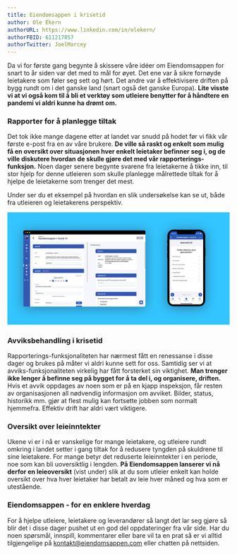 ```yaml
---
title: Eiendomsappen i krisetid
author: Ole Ekern
authorURL: https://www.linkedin.com/in/olekern/
authorFBID: 611217057
authorTwitter: JoelMarcey
---
```



<!--truncate-->

Da vi for første gang begynte å skissere våre idéer om Eiendomsappen for snart to år siden var det med to mål for øyet. Det ene var å sikre fornøyde leietakere som føler seg sett og hørt. Det andre var å effektivisere driften på bygg rundt om i det ganske land (snart også det ganske Europa). **Lite visste vi at vi også kom til å bli et verktøy som utleiere benytter for å håndtere en pandemi vi aldri kunne ha drømt om.**


### Rapporter for å planlegge tiltak
Det tok ikke mange dagene etter at landet var snudd på hodet før vi fikk vår første e-post fra en av våre brukere. **De ville så raskt og enkelt som mulig få en oversikt over situasjonen hver enkelt leietaker befinner seg i, og de ville diskutere hvordan de skulle gjøre det med vår rapporterings-funksjon.** Noen dager senere begynte svarene fra leietakerne å tikke inn, til stor hjelp for denne utleieren som skulle planlegge målrettede tiltak for å hjelpe de leietakerne som trenger det mest.

Under ser du et eksempel på hvordan en slik undersøkelse kan se ut, både fra utleieren og leietakerens perspektiv.

![rapporter](assets/reports.png)


### Avviksbehandling i krisetid

Rapporterings-funksjonaliteten har nærmest fått en renessanse i disse dager og brukes på måter vi aldri kunne sett for oss. Samtidig ser vi at avviks-funksjonaliteten virkelig har fått forsterket sin viktighet. **Man trenger ikke lenger å befinne seg på bygget for å ta del i, og organisere, driften.** Hvis et avvik oppdages av noen som er på en kjapp inspeksjon, får resten av organisasjonen all nødvendig informasjon om avviket. Bilder, status, historikk mm. gjør at flest mulig kan fortsette jobben som normalt hjemmefra. Effektiv drift har aldri vært viktigere.

### Oversikt over leieinntekter

Ukene vi er i nå er vanskelige for mange leietakere, og utleiere rundt omkring i landet setter i gang tiltak for å redusere tyngden på skuldrene til sine leietakere. For mange betyr det reduserte leieinntekter i en periode, noe som kan bli uoversiktlig i lengden. **På Eiendomsappen lanserer vi nå derfor en leieoversikt** (vist under) slik at du som utleier enkelt kan holde oversikt over hva hver leietaker har betalt av leie hver måned og hva som er utestående.

### Eiendomsappen - for en enklere hverdag

For å hjelpe utleiere, leietakere og leverandører så langt det lar seg gjøre så blir det i disse dager pushet ut en god del oppdateringer fra vår side. Har du noen spørsmål, innspill, kommentarer eller bare vil ta en prat så er vi alltid tilgjengelige på [kontakt@eiendomsappen.com](mailto:kontakt@eiendomsappen.com) eller chatten på nettsiden.